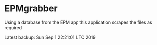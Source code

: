 # EPMgrabber
Using a database from the EPM app this application scrapes the files as required


Latest backup: Sun Sep 1 22:21:01 UTC 2019
